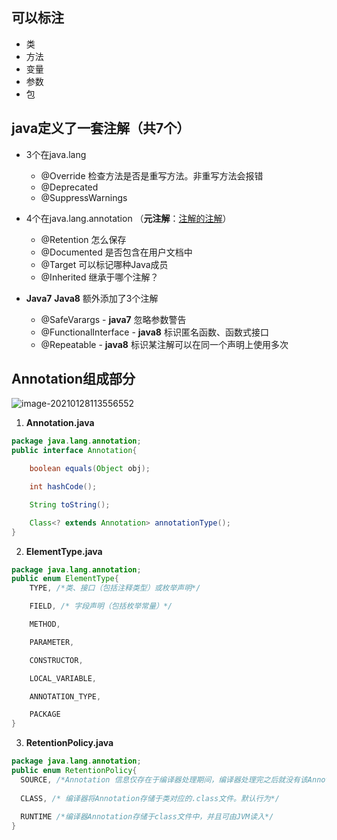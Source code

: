 ## 可以标注

- 类
- 方法
- 变量
- 参数
- 包

## java定义了一套注解（共7个）

- 3个在java.lang
  - @Override 检查方法是否是重写方法。非重写方法会报错
  - @Deprecated
  - @SuppressWarnings
- 4个在java.lang.annotation （**元注解**：<u>注解的注解</u>）
  - @Retention 怎么保存
  - @Documented 是否包含在用户文档中
  - @Target 可以标记哪种Java成员
  - @Inherited 继承于哪个注解？

- **Java7** **Java8** 额外添加了3个注解
  - @SafeVarargs  - **java7** 忽略参数警告
  - @FunctionalInterface  - **java8**  标识匿名函数、函数式接口
  - @Repeatable - **java8** 标识某注解可以在同一个声明上使用多次



## Annotation组成部分

![image-20210128113556552](https://i.loli.net/2021/01/28/hxRTfDaSAK6GvcN.png)

1. **Annotation.java**

```java
package java.lang.annotation;
public interface Annotation{

    boolean equals(Object obj);

    int hashCode();

    String toString();

    Class<? extends Annotation> annotationType();
}
```

2. **ElementType.java**

```java
package java.lang.annotation;
public enum ElementType{
    TYPE, /*类、接口（包括注释类型）或枚举声明*/

    FIELD, /* 字段声明（包括枚举常量）*/

    METHOD,

    PARAMETER,

    CONSTRUCTOR,

    LOCAL_VARIABLE,

    ANNOTATION_TYPE,

    PACKAGE
}
```

3. **RetentionPolicy.java**

```java
package java.lang.annotation;
public enum RetentionPolicy{
  SOURCE, /*Annotation 信息仅存在于编译器处理期间，编译器处理完之后就没有该Annotation信息了*/
  
  CLASS, /* 编译器将Annotation存储于类对应的.class文件。默认行为*/
  
  RUNTIME /*编译器Annotation存储于class文件中，并且可由JVM读入*/
}
```



